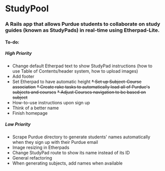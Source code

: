 # StudyPool #

### A Rails app that allows Purdue students to collaborate on study guides (known as StudyPads) in real-time using Etherpad-Lite. ###

#### To-do: ####

##### High Priority #####
* Change default Etherpad text to show StudyPad instructions (how to use Table of Contents/header system, how to upload images)
* Add footer
* Set Etherpad to have automatic height 
~~* Set up Subject-Course association~~ 
~~* Create rake tasks to automatically load all of Purdue's subjects and courses~~ 
~~* Adjust Courses navigation to be based on subject~~
* How-to-use instructions upon sign up
* Think of a better name
* Finish homepage

##### Low Priority #####
* Scrape Purdue directory to generate students' names automatically when they sign up with their Purdue email
* Image resizing in Etherpads
* Change StudyPad route to show its name instead of its ID
* General refactoring
* When generating subjects, add names when available